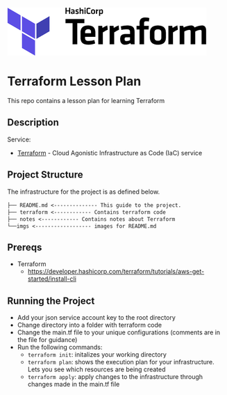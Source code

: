 ![Image of terraform logo](imgs/terraform.png)
# Terraform Lesson Plan
This repo contains a lesson plan for learning Terraform
## Description
Service:
* [Terraform](https://www.terraform.io/) - Cloud Agonistic Infrastructure as Code (IaC) service

## Project Structure
The infrastructure for the project is as defined below.
```~~~~~~~~
├── README.md <-------------- This guide to the project.
├── terraform <------------ Contains terraform code 
├── notes <------------ Contains notes about Terraform
└──imgs <------------------ images for README.md
```

## Prereqs

- Terraform
  - https://developer.hashicorp.com/terraform/tutorials/aws-get-started/install-cli

## Running the Project
- Add your json service account key to the root directory
- Change directory into a folder with terraform code
- Change the main.tf file to your unique configurations (comments are in the file for guidance)
- Run the following commands:
    -  `terraform init`: initalizes your working directory
    -  `terraform plan`: shows the execution plan for your infrastructure. Lets you see which resources are being created
    -  `terraform apply`: apply changes to the infrastructure through changes made in the main.tf file 